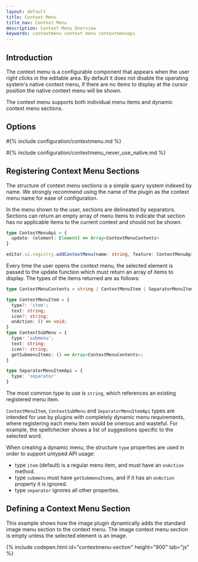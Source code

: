 ```yaml
---
layout: default
title: Context Menu
title_nav: Context Menu
description: Context Menu Overview
keywords: contextmenu context menu contextmenuapi
---
```


## Introduction

The context menu is a configurable component that appears when the user right clicks in the editable area. By default it does not disable the operating system's native context menu, if there are no items to display at the cursor position the native context menu will be shown.

The context menu supports both individual menu items and dynamic context menu sections.

## Options

#{% include configuration/contextmenu.md %}

#{% include configuration/contextmenu_never_use_native.md %}

## Registering Context Menu Sections

The structure of context menu sections is a simple query system indexed by name. We strongly recommend using the name of the plugin as the context menu name for ease of configuration.

In the menu shown to the user, sections are delineated by separators. Sections can return an empty array of menu items to indicate that section has no applicable items to the current context and should not be shown.

```typescript
type ContextMenuApi = {
  update: (element: Element) => Array<ContextMenuContents>
}

editor.ui.registry.addContextMenu(name: string, feature: ContextMenuApi);
```

Every time the user opens the context menu, the selected element is passed to the update function which must return an array of items to display. The types of the items returned are as follows:

```typescript
type ContextMenuContents = string | ContextMenuItem | SeparatorMenuItemApi | ContextSubMenu

type ContextMenuItem = {
  type?: 'item';
  text: string;
  icon?: string;
  onAction: () => void;
}
type ContextSubMenu = {
  type: 'submenu';
  text: string;
  icon?: string;
  getSubmenuItems: () => Array<ContextMenuContents>;
}

type SeparatorMenuItemApi = {
  type: 'separator'
}
```

The most common type to use is `string`, which references an existing registered menu item.

`ContextMenuItem`, `ContextSubMenu` and `SeparatorMenuItemApi` types are intended for use by plugins with completely dynamic menu requirements, where registering each menu item would be onerous and wasteful. For example, the spellchecker shows a list of suggestions specific to the selected word.

When creating a dynamic menu, the structure `type` properties are used in order to support untyped API usage:

* type `item` (default) is a regular menu item, and must have an `onAction` method.
* type `submenu` must have `getSubmenuItems`, and if it has an `onAction` property it is ignored.
* type `separator` ignores all other properties.

<!--- ## Example Usage

This example creates a menu with a mixture of dynamic and static menu items. While `link` is the name of both a context menu section and a menu item, context menu sections take preference (the link context menu is dynamic based on the cursor position).

The other item names are all menu items and will appear on the context menu regardless of cursor position. A separator is used to distinguish the table edit features from the table insert feature. As `link` is a context menu section, a separator will automatically be inserted after it so it is not necessary to specify one in the configuration.

```js
tinymce.init({
  selector: "textarea",
  contextmenu: "link bold italic inserttable | cell row column deletetable"
});
``` 
--->

## Defining a Context Menu Section

This example shows how the image plugin dynamically adds the standard image menu section to the context menu. The image context menu section is empty unless the selected element is an image.

{% include codepen.html id="contextmenu-section" height="900" tab="js" %}

